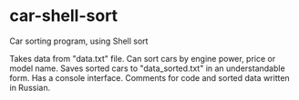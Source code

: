 # car-shell-sort
Car sorting program, using Shell sort

Takes data from "data.txt" file. Can sort cars by engine power, price or model name. Saves sorted cars to "data_sorted.txt" in an understandable form. Has a console interface. Comments for code and sorted data written in Russian.
